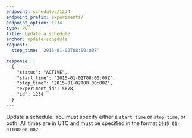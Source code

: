 ```yaml
---
endpoint: schedules/1234
endpoint_prefix: experiments/
endpoint_option: 1234
type: PUT
title: Update a schedule
anchor: update-schedule
request:
  stop_time: '2015-01-02T08:00:00Z'

response: |
  {
    "status": "ACTIVE", 
    "start_time": "2015-01-01T08:00:00Z", 
    "stop_time": "2015-01-02T08:00:00Z",
    "experiment_id": 5678,
    "id": 1234
  }
---
```

Update a schedule. You must specify either a `start_time` or `stop_time`, or both. All times are in UTC and must be specified in the format `2015-01-01T08:00:00Z`.
